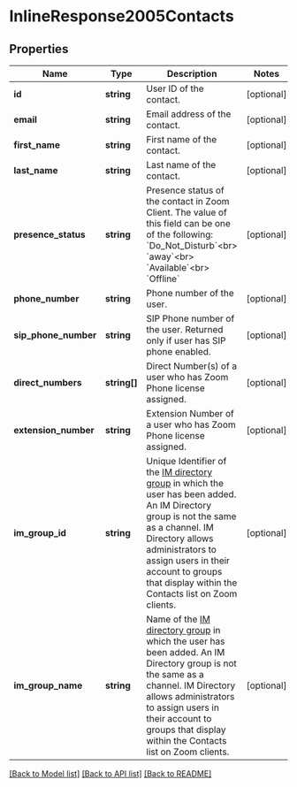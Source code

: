 # InlineResponse2005Contacts

## Properties
Name | Type | Description | Notes
------------ | ------------- | ------------- | -------------
**id** | **string** | User ID of the contact. | [optional] 
**email** | **string** | Email address of the contact. | [optional] 
**first_name** | **string** | First name of the contact. | [optional] 
**last_name** | **string** | Last name of the contact. | [optional] 
**presence_status** | **string** | Presence status of the contact in Zoom Client. The value of this field can be one of the following: &#x60;Do_Not_Disturb&#x60;&lt;br&gt; &#x60;away&#x60;&lt;br&gt; &#x60;Available&#x60;&lt;br&gt; &#x60;Offline&#x60; | [optional] 
**phone_number** | **string** | Phone number of the user. | [optional] 
**sip_phone_number** | **string** | SIP Phone number of the user. Returned only if user has SIP phone enabled. | [optional] 
**direct_numbers** | **string[]** | Direct Number(s) of a user who has Zoom Phone license assigned. | [optional] 
**extension_number** | **string** | Extension Number of a user who has Zoom Phone license assigned. | [optional] 
**im_group_id** | **string** | Unique Identifier of the [IM directory group](https://support.zoom.us/hc/en-us/articles/203749815-IM-Management) in which the user has been added. An IM Directory group is not the same as a channel. IM Directory allows administrators to assign users in their account to groups that display within the Contacts list on Zoom clients. | [optional] 
**im_group_name** | **string** | Name of the [IM directory group](https://support.zoom.us/hc/en-us/articles/203749815-IM-Management) in which the user has been added. An IM Directory group is not the same as a channel. IM Directory allows administrators to assign users in their account to groups that display within the Contacts list on Zoom clients. | [optional] 

[[Back to Model list]](../README.md#documentation-for-models) [[Back to API list]](../README.md#documentation-for-api-endpoints) [[Back to README]](../README.md)


